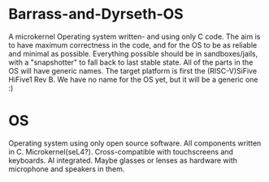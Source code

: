 # Barrass-and-Dyrseth-OS
A microkernel Operating system written- and using only C code. The aim is to have maximum correctness in the code, and for the OS to be as reliable and minimal as possible. Everything possible should be in sandboxes/jails, with a "snapshotter" to fall back to last stable state. All of the parts in the OS will have generic names. The target platform is first the (RISC-V)SiFive HiFive1 Rev B. We have no name for the OS yet, but it will be a generic one :)

# OS
Operating system using only open source software. All components written in C. Microkernel(seL4?). Cross-compatible with touchscreens and keyboards. AI integrated. Maybe glasses or lenses as hardware with microphone and speakers in them.
